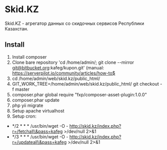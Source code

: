 Skid.KZ
================================

Skid.KZ - агрегатор данных со скидочных сервисов Республики Казахстан.

Install
-------------------
1) Install composer
2) Clone bare repository 'cd /home/admin/; git clone --mirror git@bitbucket.org:kafeg/kupon.git' (manual: https://serverpilot.io/community/articles/how-to$
3) cd /home/admin/web/skid.kz/public_html/
4) GIT_WORK_TREE=/home/admin/web/skid.kz/public_html/ git checkout -f master
5) composer.phar global require "fxp/composer-asset-plugin:1.0.0"
6) composer.phar update
7) php yii migrate
8) Setup apache virtualhost
9) Setup cron:
* */2 * * * /usr/bin/wget -O - http://skid.kz/index.php?r=/fetchall\&pass=kafeg >/dev/null 2>&1
* */3 * * * /usr/bin/wget -O - http://skid.kz/index.php?r=/updateall\&pass=kafeg >/dev/null 2>&1
